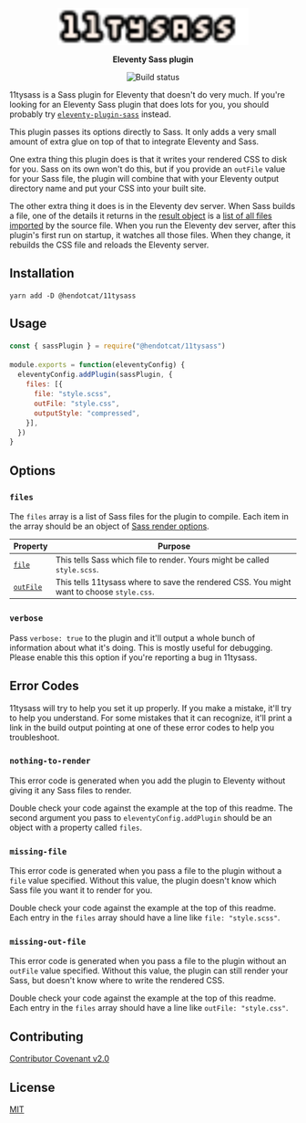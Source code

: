 <p align="center">
  <img
    alt="11tysass"
    src="https://github.com/hendotcat/11tysass/raw/trunk/11tysass.svg"
    height="64"
  />
</p>

<p align="center">
  <strong>
    Eleventy Sass plugin
  </strong>
</p>

<p align="center">
  <img
    src="https://github.com/hendotcat/11tysass/actions/workflows/publish.yml/badge.svg"
    alt="Build status"
  />
</p>

11tysass is a Sass plugin for Eleventy that doesn't do very much. If you're
looking for an Eleventy Sass plugin that does lots for you, you should probably
try [`eleventy-plugin-sass`](https://github.com/Sonaryr/eleventy-plugin-sass)
instead.

This plugin passes its options directly to Sass. It only adds a very small
amount of extra glue on top of that to integrate Eleventy and Sass.

One extra thing this plugin does is that it writes your rendered CSS to disk
for you. Sass on its own won't do this, but if you provide an `outFile` value
for your Sass file, the plugin will combine that with your Eleventy output
directory name and put your CSS into your built site.

The other extra thing it does is in the Eleventy dev server. When Sass builds
a file, one of the details it returns in the [result object](https://sass-lang.com/documentation/js-api#result-object)
is a [list of all files imported](https://sass-lang.com/documentation/js-api#result-object)
by the source file. When you run the Eleventy dev server, after this plugin's
first run on startup, it watches all those files. When they change, it
rebuilds the CSS file and reloads the Eleventy server.

## Installation

```
yarn add -D @hendotcat/11tysass
```

## Usage

```javascript
const { sassPlugin } = require("@hendotcat/11tysass")

module.exports = function(eleventyConfig) {
  eleventyConfig.addPlugin(sassPlugin, {
    files: [{
      file: "style.scss",
      outFile: "style.css",
      outputStyle: "compressed",
    }],
  })
}
```

## Options

### `files`

The `files` array is a list of Sass files for the plugin to compile. Each item
in the array should be an object of [Sass render options](https://sass-lang.com/documentation/js-api#options).

<table>
  <thead>
    <tr>
      <th>Property</th>
      <th>Purpose</th>
    </tr>
  </thead>
  <tbody>
    <tr>
      <td>
        <a href="https://sass-lang.com/documentation/js-api#file">
          <code>file</code>
        </a>
      </td>
      <td>
        This tells Sass which file to render.
        Yours might be called <code>style.scss</code>.
      </td>
    </tr>
    <tr>
      <td>
        <a href="https://sass-lang.com/documentation/js-api#outFile">
          <code>outFile</code>
        </a>
      </td>
      <td>
        This tells 11tysass where to save the rendered CSS.
        You might want to choose <code>style.css</code>.
      </td>
    </tr>
  </tbody>
</table>

### `verbose`

Pass `verbose: true` to the plugin and it'll output a whole bunch of
information about what it's doing. This is mostly useful for debugging. Please
enable this this option if you're reporting a bug in 11tysass.

## Error Codes

11tysass will try to help you set it up properly. If you make a mistake,
it'll try to help you understand. For some mistakes that it can recognize,
it'll print a link in the build output pointing at one of these error codes to
help you troubleshoot.

### `nothing-to-render`

This error code is generated when you add the plugin to Eleventy without giving 
it any Sass files to render.

Double check your code against the example at the top of this readme. The
second argument you pass to `eleventyConfig.addPlugin` should be an object with
a property called `files`.

### `missing-file`

This error code is generated when you pass a file to the plugin without a
`file` value specified. Without this value, the plugin doesn't know which Sass
file you want it to render for you.

Double check your code against the example at the top of this readme. Each
entry in the `files` array should have a line like `file: "style.scss"`.

### `missing-out-file`

This error code is generated when you pass a file to the plugin without an
`outFile` value specified. Without this value, the plugin can still render
your Sass, but doesn't know where to write the rendered CSS.

Double check your code against the example at the top of this readme. Each
entry in the `files` array should have a line like `outFile: "style.css"`.

## Contributing

[Contributor Covenant v2.0]

## License

[MIT]

[Contributor Covenant v2.0]: https://www.contributor-covenant.org/version/2/0/code_of_conduct/
[MIT]: https://opensource.org/licenses/MIT

